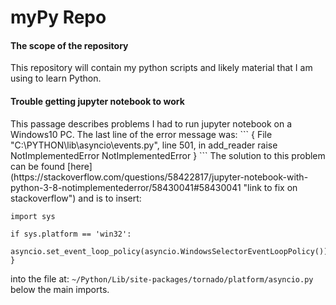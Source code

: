 <h1> myPy Repo </h1>

<h4>The scope of the repository</h4>
<p>This repository will contain my python scripts and likely material that I am using to learn Python.</p>

<h4>Trouble getting jupyter notebook to work</h4>
<p>This passage describes problems I had to run jupyter notebook on a Windows10 PC. The last line of the error message was:
```
{
File "C:\PYTHON\lib\asyncio\events.py", line 501, in add_reader
    raise NotImplementedError
NotImplementedError
}
```
The solution to this problem can be found [here](https://stackoverflow.com/questions/58422817/jupyter-notebook-with-python-3-8-notimplementederror/58430041#58430041 "link to fix on stackoverflow")
and is to insert:

```{
import sys

if sys.platform == 'win32':
    asyncio.set_event_loop_policy(asyncio.WindowsSelectorEventLoopPolicy())
}
```

into the file at: `~/Python/Lib/site-packages/tornado/platform/asyncio.py`
below the main imports.</p>